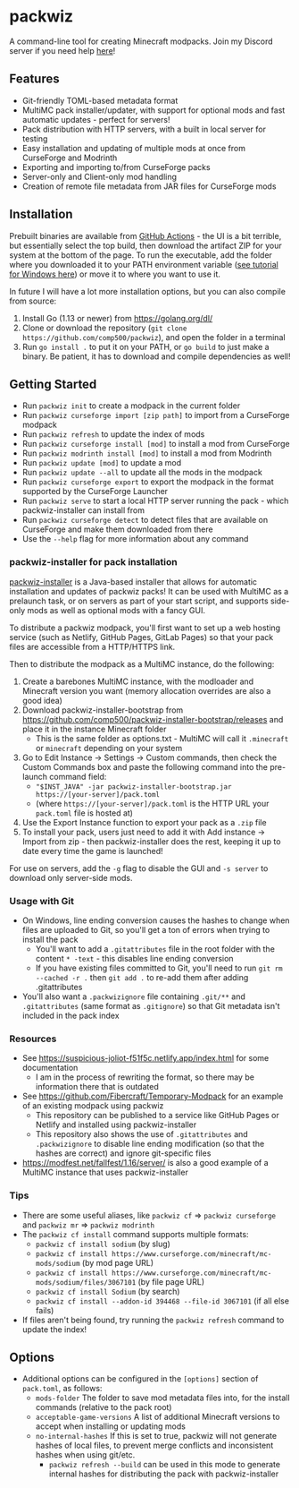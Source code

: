 # packwiz
A command-line tool for creating Minecraft modpacks. Join my Discord server if you need help [here](https://discord.gg/Csh8zbbhCt)!

## Features
- Git-friendly TOML-based metadata format
- MultiMC pack installer/updater, with support for optional mods and fast automatic updates - perfect for servers!
- Pack distribution with HTTP servers, with a built in local server for testing
- Easy installation and updating of multiple mods at once from CurseForge and Modrinth
- Exporting and importing to/from CurseForge packs
- Server-only and Client-only mod handling
- Creation of remote file metadata from JAR files for CurseForge mods

## Installation
Prebuilt binaries are available from [GitHub Actions](https://github.com/comp500/packwiz/actions) - the UI is a bit terrible, but essentially select the top build, then download the artifact ZIP for your system at the bottom of the page. To run the executable, add the folder where you downloaded it to your PATH environment variable ([see tutorial for Windows here](https://www.howtogeek.com/118594/how-to-edit-your-system-path-for-easy-command-line-access/)) or move it to where you want to use it.

In future I will have a lot more installation options, but you can also compile from source:

1. Install Go (1.13 or newer) from https://golang.org/dl/
2. Clone or download the repository (`git clone https://github.com/comp500/packwiz`), and open the folder in a terminal
3. Run `go install .` to put it on your PATH, or `go build` to just make a binary. Be patient, it has to download and compile dependencies as well!

## Getting Started
- Run `packwiz init` to create a modpack in the current folder
- Run `packwiz curseforge import [zip path]` to import from a CurseForge modpack
- Run `packwiz refresh` to update the index of mods
- Run `packwiz curseforge install [mod]` to install a mod from CurseForge
- Run `packwiz modrinth install [mod]` to install a mod from Modrinth
- Run `packwiz update [mod]` to update a mod
- Run `packwiz update --all` to update all the mods in the modpack
- Run `packwiz curseforge export` to export the modpack in the format supported by the CurseForge Launcher
- Run `packwiz serve` to start a local HTTP server running the pack - which packwiz-installer can install from
- Run `packwiz curseforge detect` to detect files that are available on CurseForge and make them downloaded from there
- Use the `--help` flag for more information about any command

### packwiz-installer for pack installation
[packwiz-installer](https://github.com/comp500/packwiz-installer) is a Java-based installer that allows for automatic installation and updates of packwiz packs! It can be used with MultiMC as a prelaunch task, or on servers as part of your start script, and supports side-only mods as well as optional mods with a fancy GUI.

To distribute a packwiz modpack, you'll first want to set up a web hosting service (such as Netlify, GitHub Pages, GitLab Pages) so that your pack files are accessible from a HTTP/HTTPS link.

Then to distribute the modpack as a MultiMC instance, do the following:

1. Create a barebones MultiMC instance, with the modloader and Minecraft version you want (memory allocation overrides are also a good idea)
2. Download packwiz-installer-bootstrap from https://github.com/comp500/packwiz-installer-bootstrap/releases and place it in the instance Minecraft folder
    - This is the same folder as options.txt - MultiMC will call it `.minecraft` or `minecraft` depending on your system
3. Go to Edit Instance -> Settings -> Custom commands, then check the Custom Commands box and paste the following command into the pre-launch command field:
    - `"$INST_JAVA" -jar packwiz-installer-bootstrap.jar https://[your-server]/pack.toml`
    - (where `https://[your-server]/pack.toml` is the HTTP URL your `pack.toml` file is hosted at)
4. Use the Export Instance function to export your pack as a `.zip` file
4. To install your pack, users just need to add it with Add instance -> Import from zip - then packwiz-installer does the rest, keeping it up to date every time the game is launched!

For use on servers, add the `-g` flag to disable the GUI and `-s server` to download only server-side mods.

### Usage with Git
- On Windows, line ending conversion causes the hashes to change when files are uploaded to Git, so you'll get a ton of errors when trying to install the pack
    - You'll want to add a `.gitattributes` file in the root folder with the content `* -text` - this disables line ending conversion
    - If you have existing files committed to Git, you'll need to run `git rm --cached -r .` then `git add .` to re-add them after adding .gitattributes
- You'll also want a `.packwizignore` file containing `.git/**` and `.gitattributes` (same format as `.gitignore`) so that Git metadata isn't included in the pack index

### Resources
- See https://suspicious-joliot-f51f5c.netlify.app/index.html for some documentation
    - I am in the process of rewriting the format, so there may be information there that is outdated
- See https://github.com/Fibercraft/Temporary-Modpack for an example of an existing modpack using packwiz
    - This repository can be published to a service like GitHub Pages or Netlify and installed using packwiz-installer
    - This repository also shows the use of `.gitattributes` and `.packwizignore` to disable line ending modification (so that the hashes are correct) and ignore git-specific files
- https://modfest.net/fallfest/1.16/server/ is also a good example of a MultiMC instance that uses packwiz-installer

### Tips
- There are some useful aliases, like `packwiz cf` => `packwiz curseforge` and `packwiz mr` => `packwiz modrinth`
- The `packwiz cf install` command supports multiple formats:
    - `packwiz cf install sodium` (by slug)
    - `packwiz cf install https://www.curseforge.com/minecraft/mc-mods/sodium` (by mod page URL)
    - `packwiz cf install https://www.curseforge.com/minecraft/mc-mods/sodium/files/3067101` (by file page URL)
    - `packwiz cf install Sodium` (by search)
    - `packwiz cf install --addon-id 394468 --file-id 3067101` (if all else fails)
- If files aren't being found, try running the `packwiz refresh` command to update the index!

## Options
- Additional options can be configured in the `[options]` section of `pack.toml`, as follows:
    - `mods-folder` The folder to save mod metadata files into, for the install commands (relative to the pack root)
    - `acceptable-game-versions` A list of additional Minecraft versions to accept when installing or updating mods
    - `no-internal-hashes` If this is set to true, packwiz will not generate hashes of local files, to prevent merge conflicts and inconsistent hashes when using git/etc.
        - `packwiz refresh --build` can be used in this mode to generate internal hashes for distributing the pack with packwiz-installer
